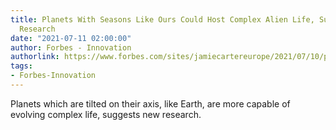 ```yaml
---
title: Planets With Seasons Like Ours Could Host Complex Alien Life, Suggests NASA
  Research
date: "2021-07-11 02:00:00"
author: Forbes - Innovation
authorlink: https://www.forbes.com/sites/jamiecartereurope/2021/07/10/planets-with-seasons-like-ours-could-host-complex-alien-life-suggests-nasa-research/
tags:
- Forbes-Innovation
---
```

Planets which are tilted on their axis, like Earth, are more capable of evolving complex life, suggests new research.